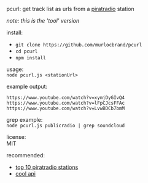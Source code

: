 pcurl: get track list as urls from a [piratradio](https://piratrad.io) station

*note: this is the 'tool' version*  

install:  
 - `git clone https://github.com/murlocbrand/pcurl`
 - `cd pcurl`
 - `npm install`

usage:  
`node pcurl.js <stationUrl>`

example output:  
```
https://www.youtube.com/watch?v=xymjDyGIvQ4
https://www.youtube.com/watch?v=lFpCJcsFFAc
https://www.youtube.com/watch?v=LvwBDCb7bmM
```

grep example:  
`node pcurl.js publicradio | grep soundcloud`

license:  
MIT

recommended:  
 - [top 10 piratradio stations](https://piratrad.io/random)
 - [cool api](https://api.piratrad.io)
